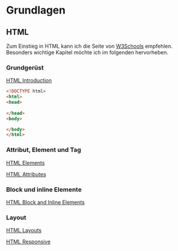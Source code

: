 # Grundlagen

## HTML

Zum Einstieg in HTML kann ich die Seite von [W3Schools](https://www.w3schools.com/html/default.asp) empfehlen. Besonders wichtige Kapitel möchte ich im  folgenden hervorheben.

### Grundgerüst

[HTML Introduction](https://www.w3schools.com/html/html_intro.asp)

```html
<!DOCTYPE html>
<html>
<head>
	
</head>
<body>

</body>
</html>
```

### Attribut, Element und Tag

[HTML Elements](https://www.w3schools.com/html/html_elements.asp)

[HTML Attributes](https://www.w3schools.com/html/html_attributes.asp)

### Block und inline Elemente

[HTML Block and Inline Elements](https://www.w3schools.com/html/html_blocks.asp)

### Layout

[HTML Layouts](https://www.w3schools.com/html/html_layout.asp)

[HTML Responsive](https://www.w3schools.com/html/html_responsive.asp)